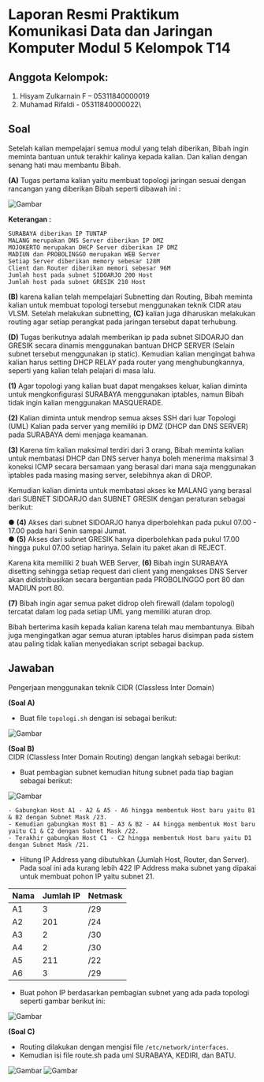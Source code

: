 # Laporan Resmi Praktikum Komunikasi Data dan Jaringan Komputer Modul 5 Kelompok T14

## Anggota Kelompok:

1. Hisyam Zulkarnain F – 05311840000019
2. Muhamad Rifaldi - 05311840000022\

## Soal
Setelah kalian mempelajari semua modul yang telah diberikan, Bibah ingin meminta bantuan untuk
terakhir kalinya kepada kalian. Dan kalian dengan senang hati mau membantu Bibah.

**(A)** Tugas pertama kalian yaitu membuat topologi jaringan sesuai dengan rancangan yang diberikan
Bibah seperti dibawah ini :
  
![Gambar](Image/1.PNG)

**Keterangan :** 
    
    SURABAYA diberikan IP TUNTAP  
    MALANG merupakan DNS Server diberikan IP DMZ  
    MOJOKERTO merupakan DHCP Server diberikan IP DMZ  
    MADIUN dan PROBOLINGGO merupakan WEB Server  
    Setiap Server diberikan memory sebesar 128M  
    Client dan Router diberikan memori sebesar 96M  
    Jumlah host pada subnet SIDOARJO 200 Host  
    Jumlah host pada subnet GRESIK 210 Host  

**(B)** karena kalian telah mempelajari Subnetting dan Routing, Bibah meminta kalian untuk membuat topologi tersebut menggunakan teknik CIDR atau VLSM. Setelah melakukan subnetting, **(C)** kalian juga diharuskan melakukan routing agar setiap perangkat pada jaringan tersebut dapat terhubung.

**(D)** Tugas berikutnya adalah memberikan ip pada subnet SIDOARJO dan GRESIK secara dinamis
menggunakan bantuan DHCP SERVER (Selain subnet tersebut menggunakan ip static). Kemudian
kalian mengingat bahwa kalian harus setting DHCP RELAY pada router yang menghubungkannya,
seperti yang kalian telah pelajari di masa lalu.

**(1)** Agar topologi yang kalian buat dapat mengakses keluar, kalian diminta untuk mengkonfigurasi
SURABAYA menggunakan iptables, namun Bibah tidak ingin kalian menggunakan
MASQUERADE.

**(2)** Kalian diminta untuk mendrop semua akses SSH dari luar Topologi (UML) Kalian pada server
yang memiliki ip DMZ (DHCP dan DNS SERVER) pada SURABAYA demi menjaga keamanan.

**(3)** Karena tim kalian maksimal terdiri dari 3 orang, Bibah meminta kalian untuk membatasi DHCP
dan DNS server hanya boleh menerima maksimal 3 koneksi ICMP secara bersamaan yang berasal dari
mana saja menggunakan iptables pada masing masing server, selebihnya akan di DROP.

Kemudian kalian diminta untuk membatasi akses ke MALANG yang berasal dari SUBNET
SIDOARJO dan SUBNET GRESIK dengan peraturan sebagai berikut:  

● **(4)** Akses dari subnet SIDOARJO hanya diperbolehkan pada pukul 07.00 - 17.00 pada hari Senin
sampai Jumat.  
● **(5)** Akses dari subnet GRESIK hanya diperbolehkan pada pukul 17.00 hingga pukul 07.00 setiap
harinya. Selain itu paket akan di REJECT. 

Karena kita memiliki 2 buah WEB Server, **(6)** Bibah ingin SURABAYA disetting sehingga setiap
request dari client yang mengakses DNS Server akan didistribusikan secara bergantian pada
PROBOLINGGO port 80 dan MADIUN port 80.

**(7)** Bibah ingin agar semua paket didrop oleh firewall (dalam topologi) tercatat dalam log pada setiap
UML yang memiliki aturan drop.

Bibah berterima kasih kepada kalian karena telah mau membantunya. Bibah juga mengingatkan agar
semua aturan iptables harus disimpan pada sistem atau paling tidak kalian menyediakan script sebagai
backup.

## Jawaban
Pengerjaan menggunakan teknik CIDR (Classless Inter Domain)

**(Soal A)**
- Buat file `topologi.sh` dengan isi sebagai berikut:

![Gambar](Image/A.PNG)

**(Soal B)**  
CIDR (Classless Inter Domain Routing) dengan langkah sebagai berikut:
- Buat pembagian subnet kemudian hitung subnet pada tiap bagian sebagai berikut:

![Gambar](Image/B1.PNG)

    - Gabungkan Host A1 - A2 & A5 - A6 hingga membentuk Host baru yaitu B1 & B2 dengan Subnet Mask /23.
    - Kemudian gabungkan Host B1 - A3 & B2 - A4 hingga membentuk Host baru yaitu C1 & C2 dengan Subnet Mask /22.
    - Terakhir gabungkan Host C1 - C2 hingga membentuk Host baru yaitu D1  dengan Subnet Mask /21.

- Hitung IP Address yang dibutuhkan (Jumlah Host, Router, dan Server). Pada soal ini ada kurang lebih 422 IP Address maka subnet yang dipakai untuk membuat pohon IP yaitu subnet 21. 

| Nama | Jumlah IP | Netmask |
|--|--|--|
| A1 | 3 | /29 |
| A2 | 201 | /24 |
| A3 | 2 | /30 |
| A4 | 2 | /30 |
| A5 | 211 | /22 |
| A6 | 3 | /29 |

- Buat pohon IP berdasarkan pembagian subnet yang ada pada topologi seperti gambar berikut ini:

![Gambar](Image/B2.PNG)

**(Soal C)**
- Routing dilakukan dengan mengisi file `/etc/network/interfaces`.
- Kemudian isi file route.sh pada uml SURABAYA, KEDIRI, dan BATU.

![Gambar](Image/C1.PNG)
![Gambar](Image/C2.PNG)